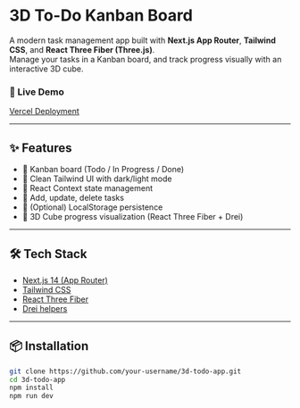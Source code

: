 # 3D To-Do Kanban Board

A modern task management app built with **Next.js App Router**, **Tailwind CSS**, and **React Three Fiber (Three.js)**.  
Manage your tasks in a Kanban board, and track progress visually with an interactive 3D cube.

### 🚀 Live Demo
[Vercel Deployment](https://3-d-to-do-kanban-board.vercel.app/)

---

## ✨ Features
- 📌 Kanban board (Todo / In Progress / Done)
- 🎨 Clean Tailwind UI with dark/light mode
- 🧩 React Context state management
- 🔄 Add, update, delete tasks
- 💾 (Optional) LocalStorage persistence
- 🧊 3D Cube progress visualization (React Three Fiber + Drei)

---

## 🛠 Tech Stack
- [Next.js 14 (App Router)](https://nextjs.org/)
- [Tailwind CSS](https://tailwindcss.com/)
- [React Three Fiber](https://docs.pmnd.rs/react-three-fiber/getting-started/introduction)
- [Drei helpers](https://github.com/pmndrs/drei)

---

## 📦 Installation
```bash
git clone https://github.com/your-username/3d-todo-app.git
cd 3d-todo-app
npm install
npm run dev
